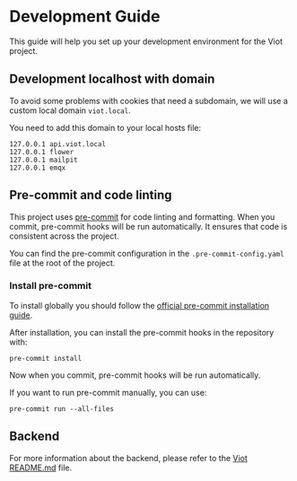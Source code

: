 # Development Guide

This guide will help you set up your development environment for the Viot project.

## Development localhost with domain

To avoid some problems with cookies that need a subdomain, we will use a custom local domain `viot.local`.

You need to add this domain to your local hosts file:
```
127.0.0.1 api.viot.local
127.0.0.1 flower
127.0.0.1 mailpit
127.0.0.1 emqx
```

## Pre-commit and code linting
This project uses [pre-commit](https://pre-commit.com/) for code linting and formatting.
When you commit, pre-commit hooks will be run automatically. It ensures that code is consistent across the project.

You can find the pre-commit configuration in the `.pre-commit-config.yaml` file at the root of the project.

### Install pre-commit
To install globally you should follow the [official pre-commit installation guide](https://pre-commit.com/#install).

After installation, you can install the pre-commit hooks in the repository with:
```
pre-commit install
```

Now when you commit, pre-commit hooks will be run automatically.

If you want to run pre-commit manually, you can use:
```
pre-commit run --all-files
```

## Backend
For more information about the backend, please refer to the [Viot README.md](viot/README.md) file.
